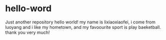 # hello-word
Just another repository
hello world!
my name is lixiaoxiaofei,
i come from luoyang and i like my hometown,
and my favoourite sport is play baeketball.
thank you very much!
